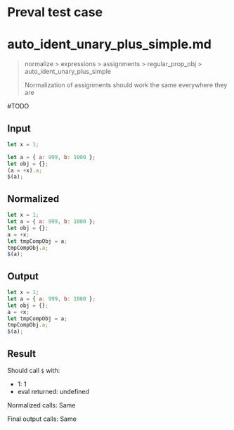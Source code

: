 # Preval test case

# auto_ident_unary_plus_simple.md

> normalize > expressions > assignments > regular_prop_obj > auto_ident_unary_plus_simple
>
> Normalization of assignments should work the same everywhere they are

#TODO

## Input

`````js filename=intro
let x = 1;

let a = { a: 999, b: 1000 };
let obj = {};
(a = +x).a;
$(a);
`````

## Normalized

`````js filename=intro
let x = 1;
let a = { a: 999, b: 1000 };
let obj = {};
a = +x;
let tmpCompObj = a;
tmpCompObj.a;
$(a);
`````

## Output

`````js filename=intro
let x = 1;
let a = { a: 999, b: 1000 };
let obj = {};
a = +x;
let tmpCompObj = a;
tmpCompObj.a;
$(a);
`````

## Result

Should call `$` with:
 - 1: 1
 - eval returned: undefined

Normalized calls: Same

Final output calls: Same
